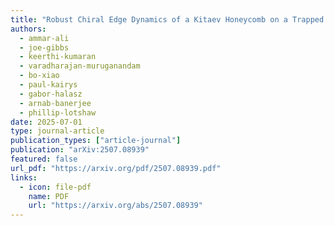 ```yaml
---
title: "Robust Chiral Edge Dynamics of a Kitaev Honeycomb on a Trapped Ion Processor"
authors:
  - ammar-ali
  - joe-gibbs
  - keerthi-kumaran
  - varadharajan-muruganandam
  - bo-xiao
  - paul-kairys
  - gabor-halasz
  - arnab-banerjee
  - phillip-lotshaw
date: 2025-07-01
type: journal-article
publication_types: ["article-journal"]
publication: "arXiv:2507.08939"
featured: false
url_pdf: "https://arxiv.org/pdf/2507.08939.pdf"
links:
  - icon: file-pdf
    name: PDF
    url: "https://arxiv.org/abs/2507.08939"
---
```

